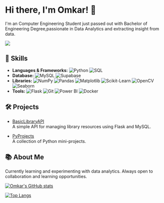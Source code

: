 # Hi there, I'm Omkar! 👋

I'm an Computer Engineering Student just passed out with Bachelor of Engineering Degree,passionate in Data Analytics and extracting insight from data.

![](https://komarev.com/ghpvc/?username=OmkarBhujbalra0&color=blue)


## 🚀 Skills
- **Languages & Frameworks:**
  ![Python](https://img.shields.io/badge/Python-3776AB?style=for-the-badge&logo=python&logoColor=white)
  ![SQL](https://img.shields.io/badge/SQL-003B57?style=for-the-badge&logo=mysql&logoColor=white)
- **Database:**
  ![MySQL](https://img.shields.io/badge/MySQL-4479A1?style=for-the-badge&logo=mysql&logoColor=white)
  ![Supabase](https://img.shields.io/badge/Supabase-3ECF8E?style=for-the-badge&logo=supabase&logoColor=white)
- **Libraries:**
  ![NumPy](https://img.shields.io/badge/NumPy-013243?style=for-the-badge&logo=numpy&logoColor=white)
  ![Pandas](https://img.shields.io/badge/Pandas-150458?style=for-the-badge&logo=pandas&logoColor=white)
  ![Matplotlib](https://img.shields.io/badge/Matplotlib-11557c?style=for-the-badge&logo=plotly&logoColor=white)
  ![Scikit-Learn](https://img.shields.io/badge/Scikit--Learn-F7931E?style=for-the-badge&logo=scikitlearn&logoColor=white)
  ![OpenCV](https://img.shields.io/badge/OpenCV-5C3EE8?style=for-the-badge&logo=opencv&logoColor=white)
  ![Seaborn](https://img.shields.io/badge/Seaborn-0099CC?style=for-the-badge&logoColor=white)
- **Tools:**
  ![Flask](https://img.shields.io/badge/Flask-000000?style=for-the-badge&logo=flask&logoColor=white)
  ![Git](https://img.shields.io/badge/Git-F05032?style=for-the-badge&logo=git&logoColor=white)
  ![Power BI](https://img.shields.io/badge/PowerBI-F2C811?style=for-the-badge&logo=powerbi&logoColor=black)
  ![Docker](https://img.shields.io/badge/Docker-F2C811?style=for-the-badge&logo=powerbi&logoColor=black)

## 🛠️ Projects
- [BasicLibraryAPI](https://github.com/OmkarBhujbalra0/BasicLibraryAPI)  
  A simple API for managing library resources using Flask and MySQL.

- [PyProjects](https://github.com/OmkarBhujbalra0/PyProjects)  
  A collection of Python mini-projects.

## 📚 About Me
Currently learning and experimenting with data analytics.
Always open to collaboration and learning opportunities.

[![Omkar's GitHub stats](https://github-readme-stats.vercel.app/api?username=OmkarBhujbalra0)](https://github.com/anuraghazra/github-readme-stats)

[![Top Langs](https://github-readme-stats.vercel.app/api/top-langs/?username=OmkarBhujbalra0)](https://github.com/anuraghazra/github-readme-stats)
